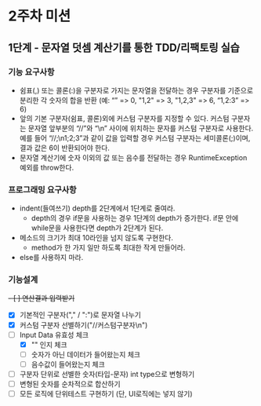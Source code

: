 # 2주차 미션

## 1단계 - 문자열 덧셈 계산기를 통한 TDD/리팩토링 실습

### 기능 요구사항
- 쉼표(,) 또는 콜론(:)을 구분자로 가지는 문자열을 전달하는 경우 구분자를 기준으로 분리한 각 숫자의 합을 반환 (예: “” => 0, "1,2" => 3, "1,2,3" => 6, “1,2:3” => 6)
- 앞의 기본 구분자(쉼표, 콜론)외에 커스텀 구분자를 지정할 수 있다. 커스텀 구분자는 문자열 앞부분의 “//”와 “\n” 사이에 위치하는 문자를 커스텀 구분자로 사용한다. 예를 들어 “//;\n1;2;3”과 같이 값을 입력할 경우 커스텀 구분자는 세미콜론(;)이며, 결과 값은 6이 반환되어야 한다.
- 문자열 계산기에 숫자 이외의 값 또는 음수를 전달하는 경우 RuntimeException 예외를 throw한다.


### 프로그래밍 요구사항
- indent(들여쓰기) depth를 2단계에서 1단계로 줄여라.
    - depth의 경우 if문을 사용하는 경우 1단계의 depth가 증가한다. if문 안에 while문을 사용한다면 depth가 2단계가 된다.
- 메소드의 크기가 최대 10라인을 넘지 않도록 구현한다.
    - method가 한 가지 일만 하도록 최대한 작게 만들어라.
- else를 사용하지 마라.

### 기능설계
~~- [ ] 연산결과 입력받기~~
- [X] 기본적인 구분자("," / ":")로 문자열 나누기
- [X] 커스텀 구분자 선별하기("//커스텀구분자\n")
- [ ] Input Data 유효성 체크
    - [X] "" 인지 체크
    - [ ] 숫자가 아닌 데이터가 들어왔는지 체크
    - [ ] 음수값이 들어왔는지 체크
- [ ] 구분자 단위로 선별한 숫자(타입-문자) int type으로 변형하기
- [ ] 변형된 숫자를 순차적으로 합산하기
- [ ] 모든 로직에 단위테스트 구현하기 (단, UI로직에는 넣지 않기)
